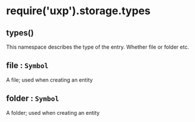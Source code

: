 
<a name="module-storage-types" id="module-storage-types"></a>

# require('uxp').storage.types


<a name="new-module-storage-types-new" id="new-module-storage-types-new"></a>

## types()
This namespace describes the type of the entry. Whether file or folder etc.



<a name="module-storage-types-file" id="module-storage-types-file"></a>

## file : `Symbol`
A file; used when creating an entity



<a name="module-storage-types-folder" id="module-storage-types-folder"></a>

## folder : `Symbol`
A folder; used when creating an entity


  
